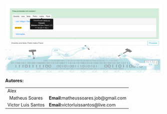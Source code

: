 <img src="resources/img/capa.png" />
<br/>
</table>

</table>

<b>Autores:</b>
<table>
	<tr>
		<td>Alex</td>
		<td></td>
	</tr>
	<tr>
		<td>
			<center>Matheus Soares</center>
		</td>
		<td>
			<b>Email:</b>matheussoares.job@gmail.com
		</td>
	</tr>
	<tr>
		<td>
			<center>Victor Luis Santos</center>
		</td>
		<td>
			<b>Email:</b>victorluissantos@live.com
		</td>
	</tr>
</bale>